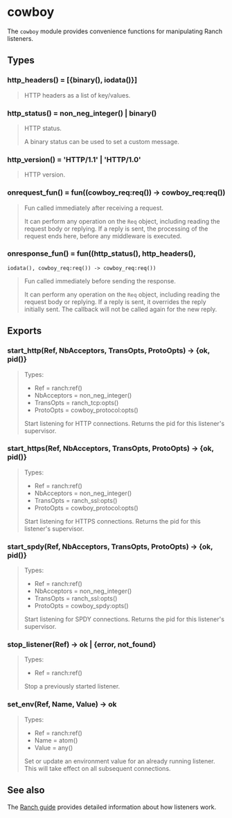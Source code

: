 cowboy
======

The `cowboy` module provides convenience functions for
manipulating Ranch listeners.

Types
-----

### http_headers() = [{binary(), iodata()}]

> HTTP headers as a list of key/values.

### http_status() = non_neg_integer() | binary()

> HTTP status.
>
> A binary status can be used to set a custom message.

### http_version() = 'HTTP/1.1' | 'HTTP/1.0'

> HTTP version.

### onrequest_fun() = fun((cowboy_req:req()) -> cowboy_req:req())

> Fun called immediately after receiving a request.
>
> It can perform any operation on the `Req` object, including
> reading the request body or replying. If a reply is sent,
> the processing of the request ends here, before any middleware
> is executed.

### onresponse_fun() = fun((http_status(), http_headers(),
	iodata(), cowboy_req:req()) -> cowboy_req:req())

> Fun called immediately before sending the response.
>
> It can perform any operation on the `Req` object, including
> reading the request body or replying. If a reply is sent, it
> overrides the reply initially sent. The callback will not be
> called again for the new reply.

Exports
-------

### start_http(Ref, NbAcceptors, TransOpts, ProtoOpts) -> {ok, pid()}

> Types:
>  *  Ref = ranch:ref()
>  *  NbAcceptors = non_neg_integer()
>  *  TransOpts = ranch_tcp:opts()
>  *  ProtoOpts = cowboy_protocol:opts()
>
> Start listening for HTTP connections. Returns the pid for this
> listener's supervisor.

### start_https(Ref, NbAcceptors, TransOpts, ProtoOpts) -> {ok, pid()}

> Types:
>  *  Ref = ranch:ref()
>  *  NbAcceptors = non_neg_integer()
>  *  TransOpts = ranch_ssl:opts()
>  *  ProtoOpts = cowboy_protocol:opts()
>
> Start listening for HTTPS connections. Returns the pid for this
> listener's supervisor.

### start_spdy(Ref, NbAcceptors, TransOpts, ProtoOpts) -> {ok, pid()}

> Types:
>  *  Ref = ranch:ref()
>  *  NbAcceptors = non_neg_integer()
>  *  TransOpts = ranch_ssl:opts()
>  *  ProtoOpts = cowboy_spdy:opts()
>
> Start listening for SPDY connections. Returns the pid for this
> listener's supervisor.

### stop_listener(Ref) -> ok | {error, not_found}

> Types:
>  *  Ref = ranch:ref()
>
> Stop a previously started listener.

### set_env(Ref, Name, Value) -> ok

> Types:
>  *  Ref = ranch:ref()
>  *  Name = atom()
>  *  Value = any()
>
> Set or update an environment value for an already running listener.
> This will take effect on all subsequent connections.

See also
--------

The [Ranch guide](http://ninenines.eu/docs/en/ranch/HEAD/guide)
provides detailed information about how listeners work.
